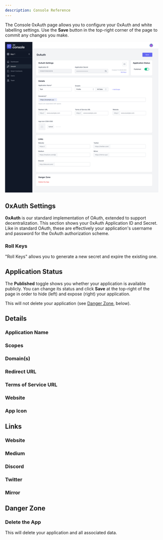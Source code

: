 ```yaml
---
description: Console Reference
---
```


The Console 0xAuth page allows you to configure your 0xAuth and white labelling
settings. Use the **Save** button in the top-right corner of the page to commit
any changes you make.

![0xAuth Config](../img/console-app-0xauth.png)

## 0xAuth Settings

**0xAuth** is our standard implementation of OAuth, extended to support
decentralization. This section shows your 0xAuth Application ID and Secret. Like
in standard OAuth, these are effectively your application's username and
password for the 0xAuth authorization scheme.

### Roll Keys

"Roll Keys" allows you to generate a new secret and expire the existing one.

## Application Status

The **Published** toggle shows you whether your application is available publicly.
You can change its status and click **Save** at the top-right of the page in order
to hide (left) and expose (right) your application.

This will not delete your application (see [Danger Zone](#danger-zone), below).

## Details

### Application Name

### Scopes

### Domain(s)

### Redirect URL

### Terms of Service URL

### Website

### App Icon

## Links

### Website

### Medium

### Discord

### Twitter

### Mirror

## Danger Zone

### Delete the App

This will delete your application and all associated data.
